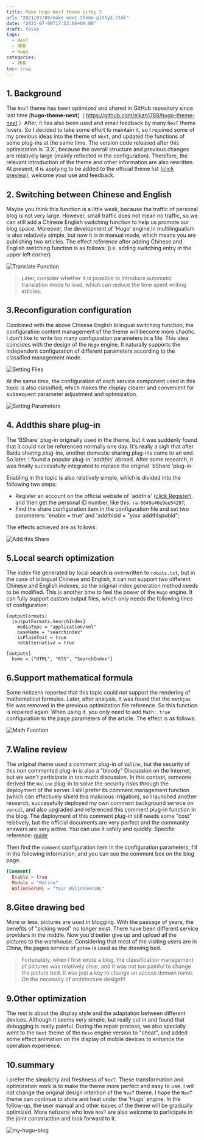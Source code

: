 ```yaml
---
title: Make Hugo NexT theme pithy 2
url: "2021/07/09/make-next-theme-pithy2.html"
date: "2021-07-09T17:53:06+08:00"
draft: false
tags:
  - NexT
  - 博客
  - Hugo
categories:
  - 博客
toc: true
---
```


## 1. Background
The `NexT` theme has been optimized and shared in GitHub repository since last time [__hugo-theme-next__]（ https://github.com/elkan1788/hugo-theme-next ）After, it has also been used and email feedback by many `NexT` theme lovers. So I decided to take some effort to maintain it, so I rejoined some of my previous ideas into the theme of `NexT`, and updated the functions of some plug-ins at the same time.
The version code released after this optimization is `3.X', because the overall structure and previous changes are relatively large (mainly reflected in the configuration). Therefore, the relevant introduction of the theme and other information are also rewritten. At present, it is applying to be added to the official theme list ([click preview]( https://deploy-preview-73--hugothemes.netlify.app/themes/hugo-theme-next/)), welcome your use and feedback.

<!--more-->

## 2. Switching between Chinese and English
Maybe you think this function is a little weak, because the traffic of personal blog is not very large. However, small traffic does not mean no traffic, so we can still add a Chinese English switching function to help us promote our blog space. Moreover, the development of 'Hugo' engine in multilingualism is also relatively simple, but now it is in manual mode, which means you are publishing two articles. The effect reference after adding Chinese and English switching function is as follows: (i.e. adding switching entry in the upper left corner)

![Translate Function](//imgs.lisenhui.cn/blog/2021/07-09-hugo-next-translate-func.png)

> Later, consider whether it is possible to introduce automatic translation mode to load, which can reduce the time spent writing articles.

## 3.Reconfiguration configuration
Combined with the above Chinese English bilingual switching function, the configuration content management of the theme will become more chaotic. I don't like to write too many configuration parameters in a file. This idea coincides with the design of the `Hugo` engine. It naturally supports the independent configuration of different parameters according to the classified management mode.

![Setting Files](//imgs.lisenhui.cn/blog/2021/07-09-hugo-next-setting-files.png)

At the same time, the configuration of each service component used in this topic is also classified, which makes the display clearer and convenient for subsequent parameter adjustment and optimization.

![Setting Parameters](//imgs.lisenhui.cn/blog/2021/07-09-hugo-next-setting-paras.png)

## 4. Addthis share plug-in
The 'BShare' plug-in originally used in the theme, but it was suddenly found that it could not be referenced normally one day. It's really a sigh that after Baidu sharing plug-ins, another domestic sharing plug-ins came to an end. So later, I found a popular plug-in 'addthis' abroad. After some research, it was finally successfully integrated to replace the original' bShare 'plug-in.

Enabling in the topic is also relatively simple, which is divided into the following two steps:
- Register an account on the official website of 'addthis' ([click Register]( https://www.addthis.com/register)), and then get the personal ID number, like this: `ra-6049e46e9ee54287`;
- Find the share configuration item in the configuration file and set two parameters: 'enable = true' and 'addthisid = "your addthispubid";

The effects achieved are as follows:

![Add this Share](//imgs.lisenhui.cn/blog/2021/07-09-hugo-next-addthis-share.png)

## 5.Local search optimization
The index file generated by local search is overwritten to ` robots.txt `, but in the case of bilingual Chinese and English, it can not support two different Chinese and English indexes, so the original index generation method needs to be modified. This is another time to feel the power of the `Hugo` engine. It can fully support custom output files, which only needs the following lines of configuration:

```tmol
[outputFormats]
  [outputFormats.SearchIndex]
    mediaType = "application/xml"
    baseName = "searchindex"
    isPlainText = true
    notAlternative = true

[outputs]
  home = ["HTML", "RSS", "SearchIndex"]
```

## 6.Support mathematical formula
Some netizens reported that this topic could not support the rendering of mathematical formulas. Later, after analysis, it was found that the `mathjax` file was removed in the previous optimization file reference. So this function is repaired again. When using it, you only need to add `Math: true` configuration to the page parameters of the article. The effect is as follows:

![Math Function](//imgs.lisenhui.cn/blog/2021/07-09-hugo-next-math-func.png)

## 7.Waline review
The original theme used a comment plug-in of `Valine`, but the security of this non commented plug-in is also a "bloody" Discussion on the Internet, but we won't participate in too much discussion. In this context, someone derived the `Waline` plug-in to solve the security risks through the deployment of the server. I still prefer its comment management function (which can effectively shield this malicious irrigation), so I launched another research, successfully deployed my own comment background service on `vercel`, and also upgraded and referenced this comment plug-in function in the blog.
The deployment of this comment plug-in still needs some "cost" relatively, but the official documents are very perfect and the community answers are very active. You can use it safely and quickly. Specific reference: [guide](https://waline.js.org/guide/get-started.html#vercel-%E9%83%A8%E7%BD%B2-%E6%9C%8D%E5%8A%A1%E7%AB%AF)

Then find the `comment` configuration item in the configuration parameters, fill in the following information, and you can see the comment box on the blog page.

```toml
[Comment]
  Enable = true
  Module = "Waline"
  WalineSerURL = "Your WalineSerURL"
```

## 8.Gitee drawing bed
More or less, pictures are used in blogging. With the passage of years, the benefits of "picking wool" no longer exist. There have been different service providers in the middle. Now you'd better give up and upload all the pictures to the warehouse. Considering that most of the visiting users are in China, the pages service of `gitee` is used as the drawing bed.

>Fortunately, when I first wrote a blog, the classification management of pictures was relatively clear, and it was not too painful to change the picture bed. It was just a key to change an access domain name. On the necessity of architecture design!!!

## 9.Other optimization
The rest is about the display style and the adaptation between different devices. Although it seems very simple, but really cut in and found that debugging is really painful. During the repair process, we also specially went to the `Next` theme of the `Hexo` engine version to "cheat", and added some effect animation on the display of mobile devices to enhance the operation experience.

## 10.summary
I prefer the simplicity and freshness of `NexT`. These transformation and optimization work is to make the theme more perfect and easy to use. I will not change the original design intention of the `NexT` theme. I hope the `NexT` theme can continue to shine and heat under the 'Hugo' engine.
In the follow-up, the user manual and other issues of the theme will be gradually optimized. More netizens who love `NexT` are also welcome to participate in the joint construction and look forward to it.

![my-hugo-blog](https://imgs.lisenhui.cn/blog/my-hugo-blog.png)